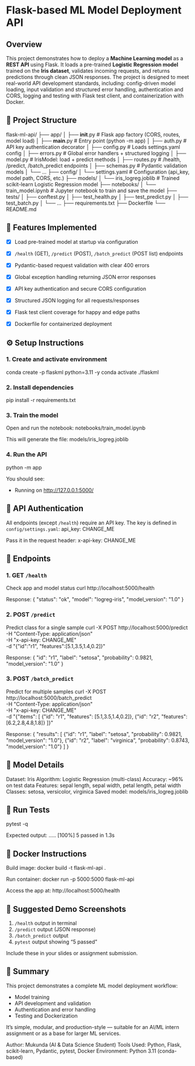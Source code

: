 # Flask-based ML Model Deployment API

## Overview
This project demonstrates how to deploy a **Machine Learning model** as a **REST API** using Flask. It loads a pre-trained **Logistic Regression model** trained on the **Iris dataset**, validates incoming requests, and returns predictions through clean JSON responses. The project is designed to meet real-world API development standards, including: config-driven model loading, input validation and structured error handling, authentication and CORS, logging and testing with Flask test client, and containerization with Docker.

## 📁 Project Structure
flask-ml-api/
├── app/
│   ├── __init__.py          # Flask app factory (CORS, routes, model load)
│   ├── __main__.py          # Entry point (python -m app)
│   ├── auth.py              # API key authentication decorator
│   ├── config.py            # Loads settings.yaml config
│   ├── errors.py            # Global error handlers + structured logging
│   ├── model.py             # IrisModel: load + predict methods
│   ├── routes.py            # /health, /predict, /batch_predict endpoints
│   ├── schemas.py           # Pydantic validation models
│   └── ...
├── config/
│   └── settings.yaml        # Configuration (api_key, model path, CORS, etc.)
├── models/
│   └── iris_logreg.joblib   # Trained scikit-learn Logistic Regression model
├── notebooks/
│   └── train_model.ipynb    # Jupyter notebook to train and save the model
├── tests/
│   ├── conftest.py
│   ├── test_health.py
│   ├── test_predict.py
│   ├── test_batch.py
│   └── ...
├── requirements.txt
├── Dockerfile
└── README.md

## 🚀 Features Implemented

- [x] Load pre-trained model at startup via configuration  
- [x] `/health` (GET), `/predict` (POST), `/batch_predict` (POST list) endpoints  
- [x] Pydantic-based request validation with clear 400 errors  
- [x] Global exception handling returning JSON error responses  
- [x] API key authentication and secure CORS configuration  
- [x] Structured JSON logging for all requests/responses  
- [x] Flask test client coverage for happy and edge paths  
- [x] Dockerfile for containerized deployment  


## ⚙️ Setup Instructions
### 1. Create and activate environment
conda create -p flaskml python=3.11 -y
conda activate ./flaskml

### 2. Install dependencies
pip install -r requirements.txt

### 3. Train the model
Open and run the notebook:
notebooks/train_model.ipynb

This will generate the file:
models/iris_logreg.joblib

### 4. Run the API
python -m app

You should see:
 * Running on http://127.0.0.1:5000/

## 🔑 API Authentication
All endpoints (except `/health`) require an API key.
The key is defined in `config/settings.yaml`:
api_key: CHANGE_ME

Pass it in the request header:
x-api-key: CHANGE_ME

## 🧩 Endpoints

### 1. GET `/health`
Check app and model status
curl http://localhost:5000/health

Response:
{
  "status": "ok",
  "model": "logreg-iris",
  "model_version": "1.0"
}

### 2. POST `/predict`
Predict class for a single sample
curl -X POST http://localhost:5000/predict \
  -H "Content-Type: application/json" \
  -H "x-api-key: CHANGE_ME" \
  -d "{\"id\":\"r1\", \"features\":[5.1,3.5,1.4,0.2]}"

Response:
{
  "id": "r1",
  "label": "setosa",
  "probability": 0.9821,
  "model_version": "1.0"
}

### 3. POST `/batch_predict`
Predict for multiple samples
curl -X POST http://localhost:5000/batch_predict \
  -H "Content-Type: application/json" \
  -H "x-api-key: CHANGE_ME" \
  -d "{\"items\": [
        {\"id\": \"r1\", \"features\": [5.1,3.5,1.4,0.2]},
        {\"id\": \"r2\", \"features\": [6.2,2.8,4.8,1.8]}
      ]}"

Response:
{
  "results": [
    {"id": "r1", "label": "setosa", "probability": 0.9821, "model_version": "1.0"},
    {"id": "r2", "label": "virginica", "probability": 0.8743, "model_version": "1.0"}
  ]
}

## 🧠 Model Details
Dataset: Iris
Algorithm: Logistic Regression (multi-class)
Accuracy: ~96% on test data
Features: sepal length, sepal width, petal length, petal width
Classes: setosa, versicolor, virginica
Saved model: models/iris_logreg.joblib

## 🧪 Run Tests
pytest -q

Expected output:
.....                                                           [100%]
5 passed in 1.3s

## 🐳 Docker Instructions
Build image:
docker build -t flask-ml-api .

Run container:
docker run -p 5000:5000 flask-ml-api

Access the app at:
http://localhost:5000/health

## 📸 Suggested Demo Screenshots
1. `/health` output in terminal
2. `/predict` output (JSON response)
3. `/batch_predict` output
4. `pytest` output showing “5 passed”

Include these in your slides or assignment submission.

## 🧾 Summary
This project demonstrates a complete ML model deployment workflow:
- Model training
- API development and validation
- Authentication and error handling
- Testing and Dockerization

It’s simple, modular, and production-style — suitable for an AI/ML intern assignment or as a base for larger ML services.

Author: Mukunda (AI & Data Science Student)
Tools Used: Python, Flask, scikit-learn, Pydantic, pytest, Docker
Environment: Python 3.11 (conda-based)
